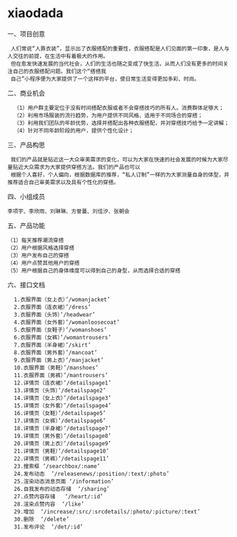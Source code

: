 # xiaodada
一、项目创意

     人们常说“人靠衣装”，显示出了衣服搭配的重要性，衣服搭配是人们见面的第一印象，是人与人交往的前提，在生活中有着极大的作用。
     但在愈发快速发展的当代社会，人们的生活也随之变成了快生活，从而人们没有更多的时间关注自己的衣服搭配问题。我们这个“搭搭我
     自己”小程序便为大家提供了一个这样的平台，使日常生活变得更加多彩、时尚。
二、商业机会

      （1）用户群主要定位于没有时间搭配衣服或者不会穿搭技巧的所有人。消费群体足够大；
      （2）利用市场服装的流行趋势，为用户提供不同风格、适用于不同场合的穿搭；
      （3）利用我们团队的年龄优势，选择并搭配出各种衣服搭配，并对穿搭技巧给予一定讲解；
      （4）针对不同年龄阶段的用户，提供个性化设计；
三、产品构思

     我们的产品就是贴近这一大众审美需求的变化，可以为大家在快速的社会发展的时候为大家尽量贴近大众需求为大家提供穿搭方法。我们的产品也可以
     根据个人喜好，个人偏向，根据数据库的推荐，“私人订制”一样的为大家测量自身的体型，并推荐适合自己审美需求以及具有个性化的穿搭。
四、小组成员

    李项宇、李欣雨、刘琳琳、方誉蔓、刘佳汐、张朝会
 五、产品功能

    （1）每天推荐潮流穿搭
    （2）用户根据风格选择穿搭
    （3）用户发布自己的穿搭
    （4）用户点赞其他用户的穿搭
    （5）用户根据自己的身体维度可以得到自己的身型，从而选择合适的穿搭
六、接口文档

      1.衣服界面（女上衣）’/womanjacket’
      2.衣服界面（连衣裙）’/dress’
      3.衣服界面（头饰）’/headwear’
      4.衣服界面（女外套）’/womanloosecoat’
      5.衣服界面（女鞋子）’/womanshoes’
      6.衣服界面（女裤）’/womantrousers’
      7.衣服界面（半身裙）’/skirt’
      8.衣服界面（男外套）’/mancoat’
      9.衣服界面（男上衣）’/manjacket’
      10.衣服界面（男鞋）’/manshoes’
      11.衣服界面（男裤）’/mantrousers’
      12.详情页（连衣裙）’/detailspage1’
      13.详情页（头饰）’/detailspage2’
      14.详情页（女上衣）’/detailspage3’
      15.详情页（女外套）’/detailspage4’
      16.详情页（女鞋）’/detailspage5’
      17.详情页（女裤）’/detailspage6’
      18.详情页（半身裙）’/detailspage7’
      19.详情页（男外套）’/detailspage8’
      20.详情页（男上衣）’/detailspage9’
      21.详情页（男鞋）’/detailspage10’
      22.详情页（男裤）’/detailspage11’
      23.搜索框 ’/searchbox/:name’
      24.发布动态  ’/releasenews/:position/:text/:photo’
      25.渲染动态消息页面 ‘/information’ 
      26.自我发布的动态存储  ‘/sharing’
      27.点赞内容存储   ‘/heart/:id’
      28.渲染点赞内容  ‘/like’
      29.增加  ‘/increase/:src/:srcdetails/:photo/:picture/:text’
      30.删除  ‘/delete’
      31.发布评论  ‘/det/:id’

